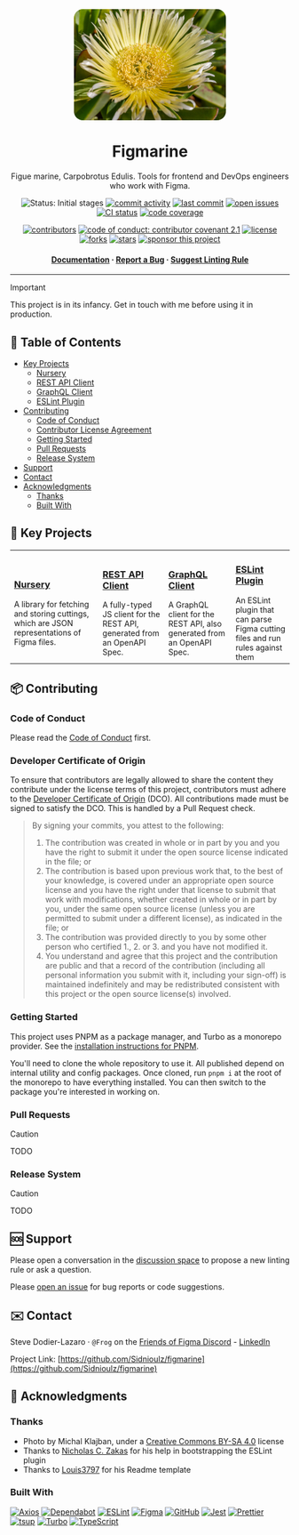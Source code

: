 <div align="center">
  <picture style="display: flex; flex-direction: column; align-items: center;">
    <source src="./static/Carpobrotus_edulis.avif" type="image/avif" />
    <img style="border-radius: 1rem;"
      src="./static/Carpobrotus_edulis.jpg"
      alt="The flower of the sour fig is a large Pseudanthium inflorescence that contrasts in size with its small, elongated succulent leaves."
      loading="lazy"
      decoding="async"
      height="200"
    />
  </picture>

  <h1>Figmarine</h1>
  
  <p>
    Figue marine, Carpobrotus Edulis. Tools for frontend and DevOps engineers who work with Figma.
  </p>
  
  <p>
    <img src="https://img.shields.io/badge/status-initial_stages-orange" alt="Status: Initial stages" />
    <a href="https://github.com/Sidnioulz/figmarine/commits"><img src="https://img.shields.io/github/commit-activity/m/Sidnioulz/figmarine" alt="commit activity" /></a>
    <a href="https://github.com/Sidnioulz/figmarine/commits"><img src="https://img.shields.io/github/last-commit/Sidnioulz/figmarine" alt="last commit" /></a>
    <a href="https://github.com/Sidnioulz/figmarine/issues/"><img src="https://img.shields.io/github/issues/Sidnioulz/figmarine" alt="open issues" /></a>
    <a href="https://github.com/Sidnioulz/figmarine/actions/workflows/continuous-integration.yml"><img src="https://github.com/Sidnioulz/figmarine/actions/workflows/continuous-integration.yml/badge.svg" alt="CI status" /></a>
    <a href="https://codecov.io/gh/Sidnioulz/figmarine"><img src="https://codecov.io/gh/Sidnioulz/figmarine/graph/badge.svg?token=4SX3N57XH3" alt="code coverage" /></a>
  </p>
  <p>
    <a href="https://github.com/Sidnioulz/figmarine/graphs/contributors"><img src="https://img.shields.io/github/contributors/Sidnioulz/figmarine" alt="contributors" /></a>
    <a href="https://github.com/Sidnioulz/figmarine/blob/main/CODE_OF_CONDUCT.md"><img src="https://img.shields.io/badge/Contributor%20Covenant-2.1-4baaaa.svg" alt="code of conduct: contributor covenant 2.1" /></a>
    <a href="https://github.com/Sidnioulz/figmarine/blob/main/LICENSE"><img src="https://img.shields.io/github/license/Sidnioulz/figmarine.svg" alt="license" /></a>
    <a href="https://github.com/Sidnioulz/figmarine/network/members"><img src="https://img.shields.io/github/forks/Sidnioulz/figmarine" alt="forks" /></a>
    <a href="https://github.com/Sidnioulz/figmarine/stargazers"><img src="https://img.shields.io/github/stars/Sidnioulz/figmarine" alt="stars" /></a>
    <a href="https://github.com/Sidnioulz/figmarine/stargazers"><img src="https://img.shields.io/badge/sponsor-30363D?logo=GitHub-Sponsors&logoColor=#EA4AAA" alt="sponsor this project" /></a>
  </p>

  <h4>
    <a href="https://github.com/Sidnioulz/figmarine">Documentation</a>
  <span> · </span>
    <a href="https://github.com/Sidnioulz/figmarine/issues/">Report a Bug</a>
  <span> · </span>
    <a href="https://github.com/Sidnioulz/figmarine/discussions/new?category=linting-rules">Suggest Linting Rule</a>
  </h4>
</div>

---

> [!IMPORTANT]
> This project is in its infancy. Get in touch with me before using it in production.

## :notebook_with_decorative_cover: Table of Contents

<!-- no toc -->
- [Key Projects](#star2-key-projects)
  * [Nursery](#nursery)
  * [REST API Client](#rest-api-client)
  * [GraphQL Client](#graphql-client)
  * [ESLint Plugin](#eslint-plugin)
- [Contributing](#package-contributing)
  * [Code of Conduct](#code-of-conduct)
  * [Contributor License Agreement](#contributor-license-agreement)
  * [Getting Started](#getting-started)
  * [Pull Requests](#pull-requests)
  * [Release System](#release-system)
- [Support](#sos-support)
- [Contact](#envelope-contact)
- [Acknowledgments](#yellow_heart-acknowledgments)
  * [Thanks](#thanks)
  * [Built With](#built-with)


## :star2: Key Projects

<table>
  <tr>
    <td>
      <h3><a href="./apps/nursery/">Nursery</a></h3>
      <div>A library for fetching and storing cuttings, which are JSON representations of Figma files.</div>
    </td>
    <td>
      <h3><a href="./packages/rest/">REST API Client</a></h3>
      <div>A fully-typed JS client for the REST API, generated from an OpenAPI Spec.</div>
    </td>
    <td>
      <h3><a href="./packages/graphql/">GraphQL Client</a></h3>
      <div>A GraphQL client for the REST API, also generated from an OpenAPI Spec.</div>
    </td>
    <td>
      <h3><a href="./packages/eslint-plugin-figma/">ESLint Plugin</a></h3>
      <div>An ESLint plugin that can parse Figma cutting files and run rules against them</div>
    </td>
  </tr>
</table>

## :package: Contributing

### Code of Conduct

Please read the [Code of Conduct](https://github.com/Sidnioulz/figmarine/blob/main/CODE_OF_CONDUCT.md) first.

### Developer Certificate of Origin

To ensure that contributors are legally allowed to share the content they contribute under the license terms of this project, contributors must adhere to the [Developer Certificate of Origin](https://developercertificate.org/) (DCO). All contributions made must be signed to satisfy the DCO. This is handled by a Pull Request check.

> By signing your commits, you attest to the following:
> 1. The contribution was created in whole or in part by you and you have the right to submit it under the open source license indicated in the file; or
> 2. The contribution is based upon previous work that, to the best of your knowledge, is covered under an appropriate open source license and you have the right under that license to submit that work with modifications, whether created in whole or in part by you, under the same open source license (unless you are permitted to submit under a different license), as indicated in the file; or
> 3. The contribution was provided directly to you by some other person who certified 1., 2. or 3. and you have not modified it.
> 4. You understand and agree that this project and the contribution are public and that a record of the contribution (including all personal information you submit with it, including your sign-off) is maintained indefinitely and may be redistributed consistent with this project or the open source license(s) involved.

### Getting Started

This project uses PNPM as a package manager, and Turbo as a monorepo provider. See the [installation instructions for PNPM](https://pnpm.io/installation).

You'll need to clone the whole repository to use it. All published depend on internal utility and config packages. Once cloned, run `pnpm i` at the root of the monorepo to have everything installed. You can then switch to the package you're interested in working on.

### Pull Requests

> [!CAUTION]
> TODO


### Release System

> [!CAUTION]
> TODO


## :sos: Support

Please open a conversation in the [discussion space](https://github.com/Sidnioulz/figmarine/discussions) to propose a new linting rule or ask a question.

Please [open an issue](https://github.com/Sidnioulz/figmarine/issues/new) for bug reports or code suggestions.

## :envelope: Contact

Steve Dodier-Lazaro · `@Frog` on the [Friends of Figma Discord](https://discord.gg/figma) - [LinkedIn](https://www.linkedin.com/in/stevedodierlazaro/)

Project Link: [https://github.com/Sidnioulz/figmarine](https://github.com/Sidnioulz/figmarine)

## :yellow_heart: Acknowledgments

### Thanks
* Photo by Michal Klajban, under a [Creative Commons BY-SA 4.0](https://creativecommons.org/licenses/by-sa/4.0/deed.en) license
* Thanks to [Nicholas C. Zakas](https://github.com/nzakas) for his help in bootstrapping the ESLint plugin
* Thanks to [Louis3797](https://github.com/Louis3797) for his Readme template

### Built With
[![Axios](https://img.shields.io/badge/Axios-5a29e4?logo=axios&logoColor=white)](https://axios-http.com/)
[![Dependabot](https://img.shields.io/badge/Dependabot-025E8C?logo=dependabot&logoColor=white)](https://github.com/dependabot)
[![ESLint](https://img.shields.io/badge/ESLint-4b32c3?logo=eslint&logoColor=white)]([XXXXXX](https://eslint.org/))
[![Figma](https://img.shields.io/badge/Figma-a259ff?logo=figma&logoColor=white)](https://github.com/figma/rest-api-spec/)
[![GitHub](https://img.shields.io/badge/GitHub-0d1117?logo=github&logoColor=white)](https://github.com/solutions/ci-cd)
[![Jest](https://img.shields.io/badge/Jest-99425b?logo=jest&logoColor=white)](https://jestjs.io/)
[![Prettier](https://img.shields.io/badge/Prettier-f8bc45?logo=prettier&logoColor=black)](https://prettier.io/)
[![tsup](https://img.shields.io/badge/tsup-fde047)](https://tsup.egoist.dev/)
[![Turbo](https://img.shields.io/badge/Turbo-0096ff?logo=turbo&logoColor=white)](https://turbo.build/)
[![TypeScript](https://img.shields.io/badge/TypeScript-3178c6?logo=typescript&logoColor=white)](https://www.typescriptlang.org/)